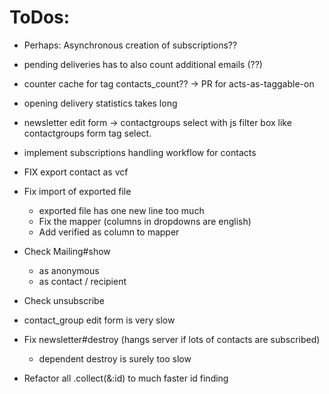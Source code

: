 # ToDos:

* Perhaps: Asynchronous creation of subscriptions??

* pending deliveries has to also count additional emails (??)

* counter cache for tag contacts_count?? -> PR for acts-as-taggable-on

* opening delivery statistics takes long

* newsletter edit form -> contactgroups select with js filter box like contactgroups form tag select.

* implement subscriptions handling workflow for contacts

* FIX export contact as vcf

* Fix import of exported file
  - exported file has one new line too much
  - Fix the mapper (columns in dropdowns are english)
  - Add verified as column to mapper

* Check Mailing#show
  - as anonymous
  - as contact / recipient

* Check unsubscribe

* contact_group edit form is very slow

* Fix newsletter#destroy (hangs server if lots of contacts are subscribed)
  - dependent destroy is surely too slow

* Refactor all .collect(&:id) to much faster id finding
